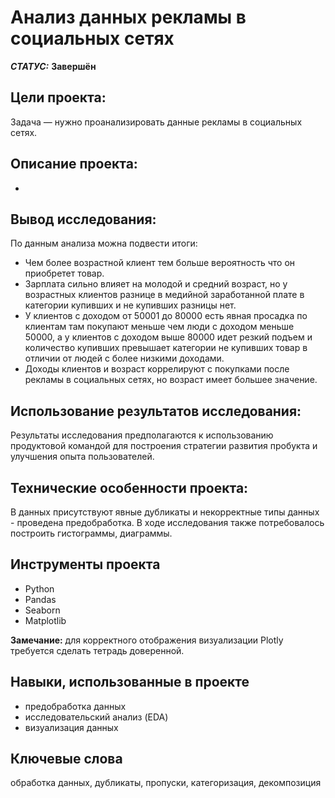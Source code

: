 # Анализ данных рекламы в социальных сетях


***СТАТУС:*** **Завершён**


## Цели проекта:

Задача — нужно проанализировать данные рекламы в социальных сетях. 

## Описание проекта:

-


## Вывод исследования:



По данным анализа можна подвести итоги:

- Чем более возрастной клиент тем больше вероятность что он приобретет товар.
- Зарплата сильно влияет на молодой и средний возраст, но у возрастных клиентов разнице в медийной заработанной плате в категории купивших и не купивших разницы нет.
- У клиентов с доходом от 50001 до 80000 есть явная просадка по клиентам там покупают меньше чем люди с доходом меньше 50000, а у клиентов с доходом выше 80000 идет резкий подъем и количество купивших превышает категории не купивших товар в отличии от людей с более низкими доходами.
- Доходы клиентов и возраст коррелируют с покупками после рекламы в социальных сетях, но возраст имеет большее значение.




## Использование результатов исследования:

Результаты исследования предполагаются к использованию продуктовой командой для построения стратегии развития пробукта и улучшения опыта пользователей.


## Технические особенности проекта:

В данных присутствуют явные дубликаты и некорректные типы данных - проведена предобработка.
В ходе исследования также потребовалось построить гистограммы, диаграммы.


## Инструменты проекта

- Python
- Pandas
- Seaborn 
- Matplotlib

**Замечание:** для корректного отображения визуализации Plotly требуется сделать тетрадь доверенной.


## Навыки, использованные в проекте

- предобработка данных
- исследовательский анализ (EDA)
- визуализация данных



## Ключевые слова

обработка данных, дубликаты, пропуски, категоризация, декомпозиция

